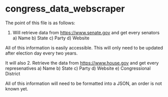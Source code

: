 # congress_data_webscraper

The point of this file is as follows:
1. Will retrieve data from https://www.senate.gov and get every senators
a) Name
b) State
c) Party
d) Website

All of this information is easily accessible. This will only need to be updated after election day every two years.

It will also
2. Retrieve the data from https://www.house.gov and get every represenatives
a) Name
b) State
c) Party
d) Website
e) Congressional District

All of this information will need to be formatted into a JSON, an order is not known yet.
